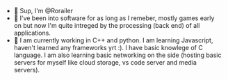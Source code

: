 - 👋 Sup, I'm @Rorailer
- 👀 I've been into software for as long as I remeber, mostly games early on but now I'm quite intreged by the processing (back end) of all applications.
- 🌱 I am currently working in C++ and python. I am learning Javascript, haven't learned any frameworks yrt :). I have basic knowlege of C language. I am also learning basic networking on the side (hosting basic servers for myself like cloud storage, vs code server and media servers).

<!---
Rorailer/Rorailer is a ✨ special ✨ repository because its `README.md` (this file) appears on your GitHub profile.
You can click the Preview link to take a look at your changes.
--->
